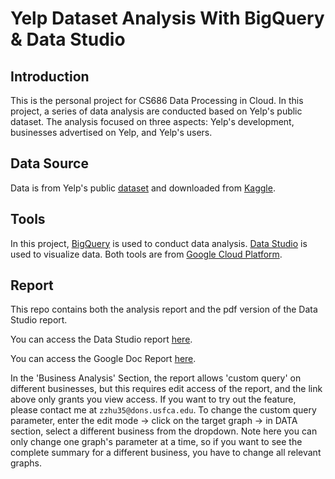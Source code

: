 # Yelp Dataset Analysis With BigQuery & Data Studio


## Introduction
This is the personal project for CS686 Data Processing in Cloud. In this project, a series of data analysis are conducted based on Yelp's public dataset. The analysis
focused on three aspects: Yelp's development, businesses advertised on Yelp, and Yelp's users.

## Data Source
Data is from Yelp's public [dataset](https://www.yelp.com/dataset) and downloaded from [Kaggle](https://www.kaggle.com/yelp-dataset/yelp-dataset).

## Tools
In this project, [BigQuery](https://cloud.google.com/bigquery) is used to conduct data analysis. 
[Data Studio](https://datastudio.google.com/u/0/navigation/reporting) is used to visualize data. 
Both tools are from [Google Cloud Platform](https://cloud.google.com/).

## Report
This repo contains both the analysis report and the pdf version of the Data Studio report. 

You can access the Data Studio report [here](https://datastudio.google.com/reporting/80025518-5668-4c47-bf95-c036206182af).

You can access the Google Doc Report [here](https://docs.google.com/document/d/1BMYKYGo20di85DMqQMgAKP3KtNgYdko8W4vg7AtwCYk/edit?usp=sharing).

In the 'Business Analysis' Section, the report allows 'custom query' on different businesses, but this requires edit access of the report, and the link above only grants you view access.
If you want to try out the feature, please contact me at `zzhu35@dons.usfca.edu`. To change the custom query parameter, enter the edit mode -> click on the target graph -> in DATA section, select a different business from the dropdown. Note here you can only change one graph's parameter at a time, so if you want to see the complete summary for a different business, you have to change all relevant graphs.
